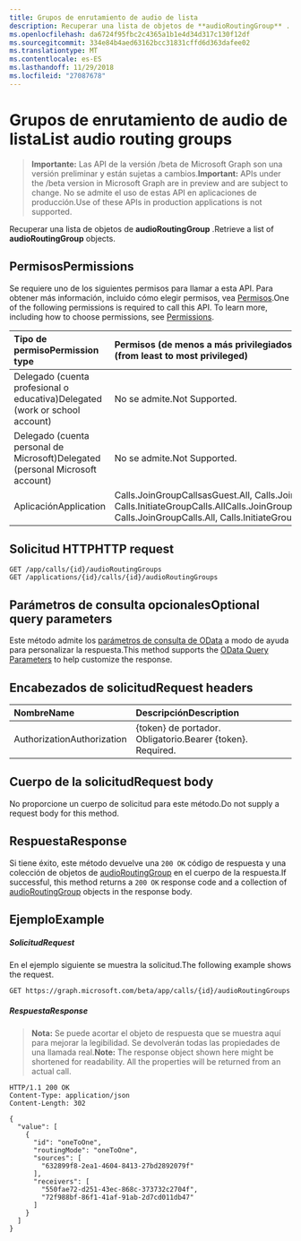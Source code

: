 ```yaml
---
title: Grupos de enrutamiento de audio de lista
description: Recuperar una lista de objetos de **audioRoutingGroup** .
ms.openlocfilehash: da6724f95fbc2c4365a1b1e4d34d317c130f12df
ms.sourcegitcommit: 334e84b4aed63162bcc31831cffd6d363dafee02
ms.translationtype: MT
ms.contentlocale: es-ES
ms.lasthandoff: 11/29/2018
ms.locfileid: "27087678"
---
```

# <a name="list-audio-routing-groups"></a><span data-ttu-id="bd978-103">Grupos de enrutamiento de audio de lista</span><span class="sxs-lookup"><span data-stu-id="bd978-103">List audio routing groups</span></span>

> <span data-ttu-id="bd978-104">**Importante:** Las API de la versión /beta de Microsoft Graph son una versión preliminar y están sujetas a cambios.</span><span class="sxs-lookup"><span data-stu-id="bd978-104">**Important:** APIs under the /beta version in Microsoft Graph are in preview and are subject to change.</span></span> <span data-ttu-id="bd978-105">No se admite el uso de estas API en aplicaciones de producción.</span><span class="sxs-lookup"><span data-stu-id="bd978-105">Use of these APIs in production applications is not supported.</span></span>

<span data-ttu-id="bd978-106">Recuperar una lista de objetos de **audioRoutingGroup** .</span><span class="sxs-lookup"><span data-stu-id="bd978-106">Retrieve a list of **audioRoutingGroup** objects.</span></span>

## <a name="permissions"></a><span data-ttu-id="bd978-107">Permisos</span><span class="sxs-lookup"><span data-stu-id="bd978-107">Permissions</span></span>
<span data-ttu-id="bd978-p102">Se requiere uno de los siguientes permisos para llamar a esta API. Para obtener más información, incluido cómo elegir permisos, vea [Permisos](/graph/permissions-reference).</span><span class="sxs-lookup"><span data-stu-id="bd978-p102">One of the following permissions is required to call this API. To learn more, including how to choose permissions, see [Permissions](/graph/permissions-reference).</span></span>

| <span data-ttu-id="bd978-110">Tipo de permiso</span><span class="sxs-lookup"><span data-stu-id="bd978-110">Permission type</span></span>                        | <span data-ttu-id="bd978-111">Permisos (de menos a más privilegiados)</span><span class="sxs-lookup"><span data-stu-id="bd978-111">Permissions (from least to most privileged)</span></span> |
|:---------------------------------------|:--------------------------------------------|
| <span data-ttu-id="bd978-112">Delegado (cuenta profesional o educativa)</span><span class="sxs-lookup"><span data-stu-id="bd978-112">Delegated (work or school account)</span></span>     | <span data-ttu-id="bd978-113">No se admite.</span><span class="sxs-lookup"><span data-stu-id="bd978-113">Not Supported.</span></span>                               |
| <span data-ttu-id="bd978-114">Delegado (cuenta personal de Microsoft)</span><span class="sxs-lookup"><span data-stu-id="bd978-114">Delegated (personal Microsoft account)</span></span> | <span data-ttu-id="bd978-115">No se admite.</span><span class="sxs-lookup"><span data-stu-id="bd978-115">Not Supported.</span></span>                               |
| <span data-ttu-id="bd978-116">Aplicación</span><span class="sxs-lookup"><span data-stu-id="bd978-116">Application</span></span>     | <span data-ttu-id="bd978-117">Calls.JoinGroupCallsasGuest.All, Calls.JoinGroupCalls.All, Calls.InitiateGroupCalls.All</span><span class="sxs-lookup"><span data-stu-id="bd978-117">Calls.JoinGroupCallsasGuest.All, Calls.JoinGroupCalls.All, Calls.InitiateGroupCalls.All</span></span> |

## <a name="http-request"></a><span data-ttu-id="bd978-118">Solicitud HTTP</span><span class="sxs-lookup"><span data-stu-id="bd978-118">HTTP request</span></span>
<!-- { "blockType": "ignored" } -->
```http
GET /app/calls/{id}/audioRoutingGroups
GET /applications/{id}/calls/{id}/audioRoutingGroups
```

## <a name="optional-query-parameters"></a><span data-ttu-id="bd978-119">Parámetros de consulta opcionales</span><span class="sxs-lookup"><span data-stu-id="bd978-119">Optional query parameters</span></span>
<span data-ttu-id="bd978-120">Este método admite los [parámetros de consulta de OData](https://developer.microsoft.com/graph/docs/concepts/query_parameters) a modo de ayuda para personalizar la respuesta.</span><span class="sxs-lookup"><span data-stu-id="bd978-120">This method supports the [OData Query Parameters](https://developer.microsoft.com/graph/docs/concepts/query_parameters) to help customize the response.</span></span>

## <a name="request-headers"></a><span data-ttu-id="bd978-121">Encabezados de solicitud</span><span class="sxs-lookup"><span data-stu-id="bd978-121">Request headers</span></span>
| <span data-ttu-id="bd978-122">Nombre</span><span class="sxs-lookup"><span data-stu-id="bd978-122">Name</span></span>          | <span data-ttu-id="bd978-123">Descripción</span><span class="sxs-lookup"><span data-stu-id="bd978-123">Description</span></span>               |
|:--------------|:--------------------------|
| <span data-ttu-id="bd978-124">Authorization</span><span class="sxs-lookup"><span data-stu-id="bd978-124">Authorization</span></span> | <span data-ttu-id="bd978-p103">{token} de portador. Obligatorio.</span><span class="sxs-lookup"><span data-stu-id="bd978-p103">Bearer {token}. Required.</span></span> |

## <a name="request-body"></a><span data-ttu-id="bd978-127">Cuerpo de la solicitud</span><span class="sxs-lookup"><span data-stu-id="bd978-127">Request body</span></span>
<span data-ttu-id="bd978-128">No proporcione un cuerpo de solicitud para este método.</span><span class="sxs-lookup"><span data-stu-id="bd978-128">Do not supply a request body for this method.</span></span>

## <a name="response"></a><span data-ttu-id="bd978-129">Respuesta</span><span class="sxs-lookup"><span data-stu-id="bd978-129">Response</span></span>
<span data-ttu-id="bd978-130">Si tiene éxito, este método devuelve una `200 OK` código de respuesta y una colección de objetos de [audioRoutingGroup](../resources/audioroutinggroup.md) en el cuerpo de la respuesta.</span><span class="sxs-lookup"><span data-stu-id="bd978-130">If successful, this method returns a `200 OK` response code and a collection of [audioRoutingGroup](../resources/audioroutinggroup.md) objects in the response body.</span></span>

## <a name="example"></a><span data-ttu-id="bd978-131">Ejemplo</span><span class="sxs-lookup"><span data-stu-id="bd978-131">Example</span></span>

##### <a name="request"></a><span data-ttu-id="bd978-132">Solicitud</span><span class="sxs-lookup"><span data-stu-id="bd978-132">Request</span></span>
<span data-ttu-id="bd978-133">En el ejemplo siguiente se muestra la solicitud.</span><span class="sxs-lookup"><span data-stu-id="bd978-133">The following example shows the request.</span></span>

<!-- {
  "blockType": "request",
  "name": "get_audioRoutingGroups"
}-->
```http
GET https://graph.microsoft.com/beta/app/calls/{id}/audioRoutingGroups
```

##### <a name="response"></a><span data-ttu-id="bd978-134">Respuesta</span><span class="sxs-lookup"><span data-stu-id="bd978-134">Response</span></span>

> <span data-ttu-id="bd978-p104">**Nota:** Se puede acortar el objeto de respuesta que se muestra aquí para mejorar la legibilidad. Se devolverán todas las propiedades de una llamada real.</span><span class="sxs-lookup"><span data-stu-id="bd978-p104">**Note:** The response object shown here might be shortened for readability. All the properties will be returned from an actual call.</span></span>

<!-- {
  "blockType": "response",
  "truncated": true,
  "@odata.type": "microsoft.graph.audioRoutingGroup",
  "isCollection": true 
} -->
```http
HTTP/1.1 200 OK
Content-Type: application/json
Content-Length: 302

{
  "value": [
    {
      "id": "oneToOne",
      "routingMode": "oneToOne",
      "sources": [
        "632899f8-2ea1-4604-8413-27bd2892079f"
      ],
      "receivers": [
        "550fae72-d251-43ec-868c-373732c2704f",
        "72f988bf-86f1-41af-91ab-2d7cd011db47"
      ]
    }
  ]
}
```

<!-- uuid: 8fcb5dbc-d5aa-4681-8e31-b001d5168d79
2015-10-25 14:57:30 UTC -->
<!-- {
  "type": "#page.annotation",
  "description": "List audioRoutingGroups",
  "keywords": "",
  "section": "documentation",
  "tocPath": ""
}-->
